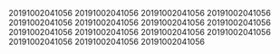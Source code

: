20191002041056
20191002041056
20191002041056
20191002041056
20191002041056
20191002041056
20191002041056
20191002041056
20191002041056
20191002041056
20191002041056
20191002041056
20191002041056
20191002041056
20191002041056
